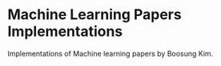 # Machine Learning Papers Implementations

Implementations of Machine learning papers by Boosung Kim.

